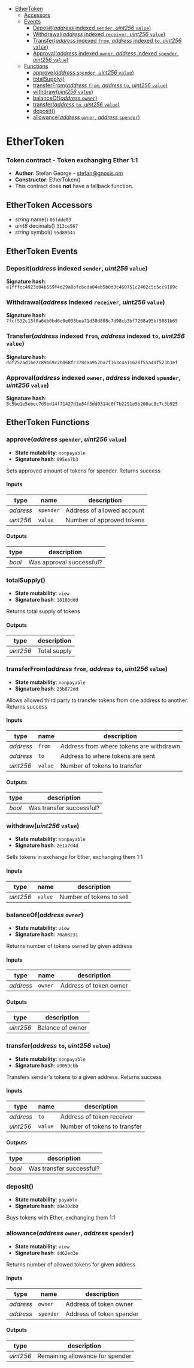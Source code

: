 * [EtherToken](#ethertoken)
  * [Accessors](#ethertoken-accessors)
  * [Events](#ethertoken-events)
    * [Deposit(*address* indexed `sender`, *uint256* `value`)](#depositaddress-indexed-sender-uint256-value)
    * [Withdrawal(*address* indexed `receiver`, *uint256* `value`)](#withdrawaladdress-indexed-receiver-uint256-value)
    * [Transfer(*address* indexed `from`, *address* indexed `to`, *uint256* `value`)](#transferaddress-indexed-from-address-indexed-to-uint256-value)
    * [Approval(*address* indexed `owner`, *address* indexed `spender`, *uint256* `value`)](#approvaladdress-indexed-owner-address-indexed-spender-uint256-value)
  * [Functions](#ethertoken-functions)
    * [approve(*address* `spender`, *uint256* `value`)](#approveaddress-spender-uint256-value)
    * [totalSupply()](#totalsupply)
    * [transferFrom(*address* `from`, *address* `to`, *uint256* `value`)](#transferfromaddress-from-address-to-uint256-value)
    * [withdraw(*uint256* `value`)](#withdrawuint256-value)
    * [balanceOf(*address* `owner`)](#balanceofaddress-owner)
    * [transfer(*address* `to`, *uint256* `value`)](#transferaddress-to-uint256-value)
    * [deposit()](#deposit)
    * [allowance(*address* `owner`, *address* `spender`)](#allowanceaddress-owner-address-spender)

# EtherToken

### Token contract - Token exchanging Ether 1:1

- **Author**: Stefan George - <stefan@gnosis.pm>
- **Constructor**: EtherToken()
- This contract does **not** have a fallback function.

## EtherToken Accessors

* *string* name() `06fdde03`
* *uint8* decimals() `313ce567`
* *string* symbol() `95d89b41`

## EtherToken Events

### Deposit(*address* indexed `sender`, *uint256* `value`)

**Signature hash**: `e1fffcc4923d04b559f4d29a8bfc6cda04eb5b0d3c460751c2402c5c5cc9109c`

### Withdrawal(*address* indexed `receiver`, *uint256* `value`)

**Signature hash**: `7fcf532c15f0a6db0bd6d0e038bea71d30d808c7d98cb3bf7268a95bf5081b65`

### Transfer(*address* indexed `from`, *address* indexed `to`, *uint256* `value`)

**Signature hash**: `ddf252ad1be2c89b69c2b068fc378daa952ba7f163c4a11628f55a4df523b3ef`

### Approval(*address* indexed `owner`, *address* indexed `spender`, *uint256* `value`)

**Signature hash**: `8c5be1e5ebec7d5bd14f71427d1e84f3dd0314c0f7b2291e5b200ac8c7c3b925`

## EtherToken Functions

### approve(*address* `spender`, *uint256* `value`)

- **State mutability**: `nonpayable`
- **Signature hash**: `095ea7b3`

Sets approved amount of tokens for spender. Returns success

#### Inputs

| type      | name      | description                |
| --------- | --------- | -------------------------- |
| *address* | `spender` | Address of allowed account |
| *uint256* | `value`   | Number of approved tokens  |

#### Outputs

| type   | description              |
| ------ | ------------------------ |
| *bool* | Was approval successful? |

### totalSupply()

- **State mutability**: `view`
- **Signature hash**: `18160ddd`

Returns total supply of tokens

#### Outputs

| type      | description  |
| --------- | ------------ |
| *uint256* | Total supply |

### transferFrom(*address* `from`, *address* `to`, *uint256* `value`)

- **State mutability**: `nonpayable`
- **Signature hash**: `23b872dd`

Allows allowed third party to transfer tokens from one address to another. Returns success

#### Inputs

| type      | name    | description                             |
| --------- | ------- | --------------------------------------- |
| *address* | `from`  | Address from where tokens are withdrawn |
| *address* | `to`    | Address to where tokens are sent        |
| *uint256* | `value` | Number of tokens to transfer            |

#### Outputs

| type   | description              |
| ------ | ------------------------ |
| *bool* | Was transfer successful? |

### withdraw(*uint256* `value`)

- **State mutability**: `nonpayable`
- **Signature hash**: `2e1a7d4d`

Sells tokens in exchange for Ether, exchanging them 1:1

#### Inputs

| type      | name    | description              |
| --------- | ------- | ------------------------ |
| *uint256* | `value` | Number of tokens to sell |

### balanceOf(*address* `owner`)

- **State mutability**: `view`
- **Signature hash**: `70a08231`

Returns number of tokens owned by given address

#### Inputs

| type      | name    | description            |
| --------- | ------- | ---------------------- |
| *address* | `owner` | Address of token owner |

#### Outputs

| type      | description      |
| --------- | ---------------- |
| *uint256* | Balance of owner |

### transfer(*address* `to`, *uint256* `value`)

- **State mutability**: `nonpayable`
- **Signature hash**: `a9059cbb`

Transfers sender's tokens to a given address. Returns success

#### Inputs

| type      | name    | description                  |
| --------- | ------- | ---------------------------- |
| *address* | `to`    | Address of token receiver    |
| *uint256* | `value` | Number of tokens to transfer |

#### Outputs

| type   | description              |
| ------ | ------------------------ |
| *bool* | Was transfer successful? |

### deposit()

- **State mutability**: `payable`
- **Signature hash**: `d0e30db0`

Buys tokens with Ether, exchanging them 1:1

### allowance(*address* `owner`, *address* `spender`)

- **State mutability**: `view`
- **Signature hash**: `dd62ed3e`

Returns number of allowed tokens for given address

#### Inputs

| type      | name      | description              |
| --------- | --------- | ------------------------ |
| *address* | `owner`   | Address of token owner   |
| *address* | `spender` | Address of token spender |

#### Outputs

| type      | description                     |
| --------- | ------------------------------- |
| *uint256* | Remaining allowance for spender |
